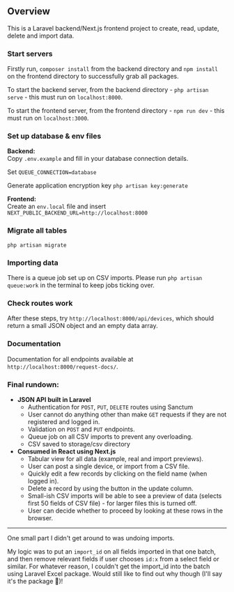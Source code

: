 ## Overview

This is a Laravel backend/Next.js frontend project to create, read, update, delete and import data.

### Start servers

Firstly run, `composer install` from the backend directory and `npm install` on the frontend directory to successfully grab all packages.

To start the backend server, from the backend directory - `php artisan serve` - this must run on `localhost:8000`.

To start the frontend server, from the frontend directory - `npm run dev` - this must run on `localhost:3000`.

### Set up database & env files

<strong>Backend:</strong></br>
Copy `.env.example` and fill in your database connection details.

Set `QUEUE_CONNECTION=database`

Generate application encryption key `php artisan key:generate`

<strong>Frontend:</strong></br>
Create an `env.local` file and insert `NEXT_PUBLIC_BACKEND_URL=http://localhost:8000`

### Migrate all tables

`php artisan migrate`

### Importing data

There is a queue job set up on CSV imports. Please run `php artisan queue:work` in the terminal to keep jobs ticking over.

### Check routes work

After these steps, try `http://localhost:8000/api/devices`, which should return a small JSON object and an empty data array.

### Documentation

Documentation for all endpoints available at `http://localhost:8000/request-docs/`.

### Final rundown:

- <strong>JSON API built in Laravel</strong>
  - Authentication for `POST`, `PUT`, `DELETE` routes using Sanctum
  - User cannot do anything other than make `GET` requests if they are not registered and logged in.
  - Validation on `POST` and `PUT` endpoints.
  - Queue job on all CSV imports to prevent any overloading.
  - CSV saved to storage/csv directory
- <strong>Consumed in React using Next.js</strong>
  - Tabular view for all data (example, real and import previews).
  - User can post a single device, or import from a CSV file.
  - Quickly edit a few records by clicking on the field name (when logged in).
  - Delete a record by using the button in the update column.
  - Small-ish CSV imports will be able to see a preview of data (selects first 50 fields of CSV file) - for larger files this is turned off.
  - User can decide whether to proceed by looking at these rows in the browser.

<hr>
    
One small part I didn't get around to was undoing imports.

My logic was to put an `import_id` on all fields imported in that one batch, and then remove relevant fields if user chooses `id:x` from a select field or similar. For whatever reason, I couldn't get the import_id into the batch using Laravel Excel package. Would still like to find out why though (I'll say it's the package 🤣)!
